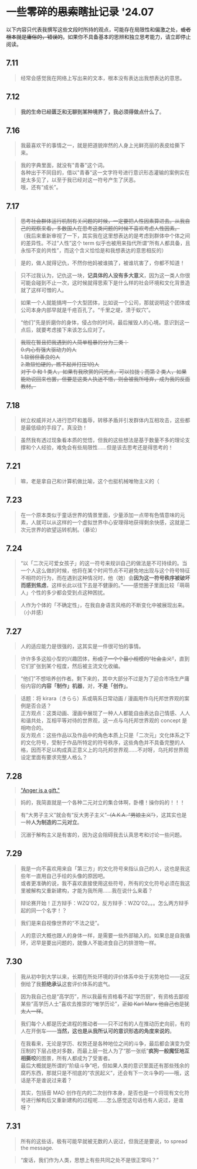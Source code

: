 # 一些零碎的~~思索~~瞎扯记录 '24.07

<notice>以下内容只代表我撰写这些文段时所持的观点，可能存在局限性和偏激之处，~~或者根本就是庸俗的，错误的~~。如果你不具备基本的思辨和独立思考能力，请立即停止阅读。</notice>

## 7.11

> 经常会感觉我在网络上写出来的文本，根本没有表达出我想表达的意思。

## 7.12

> **我的生命已经匮乏和无聊到某种境界了，我必须得做点什么了**。

## 7.16

> 我最喜欢干的事情之一，就是把道貌岸然的人身上光鲜亮丽的表皮给撕下来。

> 我的字典里面，就没有"青春"这个词。<br>
各种出于不同目的，借以"青春"这一文字符号进行意识形态灌输的案例实在是太多见了，以至于我已经对这一符号产生了厌恶。<br>
哦，还有“成长”。

## 7.17

> ~~思考社会群体运行机制有关问题的时候，一定要把人性因素算进去。从我自己的观察来看，多数国人在思考这类问题的时候不喜欢考虑人性因素。~~<br>
（我后来重新审视了一下，其实我在这里想表达的是考虑到群体中个体之间的差异性。不过“人性”这个 term 似乎也被用来指代所谓“所有人都具备，且永恒不变的共性”，而这个含义恰恰是和我想表达的意思相反的）

> 是的，做人就得记仇，不然你他妈被谁搞了，被谁坑害了，你都不知道！

> 只不过我认为，记仇这一块，**记具体的人没有多大意义**，因为这一类人你很可能会碰到不止一次，这时候就得思索下是什么样的社会环境和文化背景造就了这样可憎的人。

> 如果一个人就能搞垮一个大型团体，比如说一个公司，那就说明这个团体或公司本身内部早就是千疮百孔了。“千里之堤，溃于蚁穴”。

> “他们”先是折磨你的身体，侵占你的时间，最后摧毁人的心境。意识到这一点后，就要考虑接下来该怎么应对了。

> ~~我现在暂且把我遇到的人简单粗暴的分为三类：~~<br>
~~0.内心有强大驱动力的人~~<br>
~~1.软弱但善良的人~~<br>
~~2.欺软怕硬的，瞧不起并打压1的人~~<br>
~~对于 0 和 1 类人，如果有我欣赏的闪光点，可以拉拢；而第 2 类人，如果能劝说回来也罢，但要是这类人执迷不悟，则会被我所唾弃，成为我的反面教材。~~

## 7.18

> 树立权威并对人进行恐吓和羞辱，转移矛盾并引发群体内互相攻击，这些都是最低级的手段了。真没劲！

> 虽然我有透过现象看本质的觉悟，但我的这些想法是基于数量不多的理论支撑和个人经验，难免会有些局限性……但是该去思考还是得思考的！

## 7.21

> 嘛，老是拿自己和计算机做比喻，这个也挺机械唯物主义的（

## 7.23

> 在一个原本类似于童话世界的情景里面，少量添加一点带有色情意味的元素，人就可以从这样的一个虚拟世界中心安理得地获得剩余快感，这就是二次元世界的欲望运转机制。（暴论）

## 7.24

> “以「二次元可爱女孩子」的这一符号来规训自己的做法是不可持续的。当一个人这么做的时候，他将在某个时间节点不可避免地出现与这个符号特征不相符的行为，而在遇到这种情况时，他（她）会**因为这一符号秩序被破坏而感到焦虑**，这样长此以往下去是不健康的。”——感觉圈子里面比较「萌萌人」个性的多少都会受到点这种困扰。

> 人作为个体的「不确定性」，在我自身语言风格的不断变化中被展现出来。（小并感）

## 7.27

> 人的适应能力是很强的，这其实是一件很可怕的事情。

> 许许多多这般小型的兴趣团体，~~形成了一个个最小规模的“社会主义”~~，直到它们扩张到某个程度，然后被主流文化收编。

> “他们”不想培养创作者。剩下来的，其中大部分不过是为了迎合市场生产庸俗内容的**内容「制作」机器**，对，**不是「创作」**。

> 话题：将 kirara（きらら）系或萌系日常动画 / 漫画用作乌托邦世界观的案例是否合适？<br>
正方观点：这类动画、漫画中展现了一种人人都能自由表达自己情感、人人和谐共处，互相平等对待的世界观，这一点与乌托邦世界观的 concept 是相吻合的。<br>
反方观点：这些作品以及作品中的角色本质上只是「二次元」文化体系之下的文化符号，受制于作品所特定的符号秩序，这些角色并不具备完整的人格，因而不足以构成真正意义上的乌托邦世界观……不对呀，乌托邦世界观设定里面有要求完整人格么？

## 7.28

> ["Anger is a gift."](https://music.163.com/#/song?id=18831026)

> 妈的，我简直就是一个各种二元对立的集合体啊，卧槽！操你妈的！！！

> 有“大男子主义”就会有“反大男子主义”~~（A.K.A. “男娘主义”）~~，这其实也是一种**人为制造的二元对立**。

> 沉溺于解构主义是有害的，因为这会阻碍我去认真思考和讨论一些问题。

## 7.29

> 我是一向不喜欢用来自「第三方」的文化符号来指认自己的人，这也是我这些年一直用自己手绘的头像的原因吧。<br>
或者更准确的说，我不喜欢直接使用这些符号，所有的文化符号必须在我这里被解构又重新建构，才能为我所用……我在说什么来着？

> 辩论赛开始！正方辩手：WZQ'02，反方辩手：WZQ'02。。。怎么两方辩手起的同一个名字！？

> 我们是来自视像世界的“不法之徒”。

> 人的意识大概也跟人的身体一样，是需要一些外部输入的。如果总是自我循环，迟早是要出问题的，就像人不能进食自己的排泄物一样。

## 7.30

> 我从初中到大学以来，长期在所处环境的评价体系中处于劣势地位——这反倒给了我**拒绝承认**这套评价体系的底气。

> 因为我自己也是“高学历”，所以我最有资格看不起“学历厨”，有资格去鄙视某些“高学历人士”喜欢去推崇的“唯学历论”，~~正如 Karl Marx 他自己也是犹太人一样~~。

> 我们每个人都是历史进程的推动者——只不过有的人在推动历史向前，有的人在开倒车——**当然，这也是从我所认可的意识形态的角度来说的**。

> 在我看来，无论是学历、权势还是各种地位之间的斗争，最后都会演变为受压制的下层占绝对多数，而最上层一批人为了“那一张纸”**疯狗一般魔怔地互相撕咬**的图景，所有人都成为了受害者。<br>
最后大概就是所谓的“阶级斗争”吧，但如果人类的意识里面还有那些残余的腐朽东西，那就只是不彻底的“农民起义”，还会有下一次斗争的——哦，这话是不是谁说过来着？

> 其实，包括音 MAD 创作在内的二次创作本身，是否也是一个将现有文化符号进行解构后又重新建构的过程呢……怎么感觉这句话也有人说过，是谁呀？

## 7.31

> 所有的这些话，极有可能早就被无数的人说过，但我还是要说，to spread the message.

> “废话，我们作为人类，思想上有些共同之处不是很正常吗？”